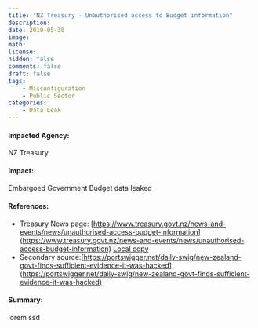 ```yaml
---
title: "NZ Treasury - Unauthorised access to Budget information"
description: 
date: 2019-05-30
image: 
math: 
license: 
hidden: false
comments: false
draft: false
tags: 
    - Misconfiguration
    - Public Sector
categories:
    - Data Leak
---
```

#### Impacted Agency:
NZ Treasury

#### Impact:
Embargoed Government Budget data leaked

#### References:
* Treasury News page: [https://www.treasury.govt.nz/news-and-events/news/unauthorised-access-budget-information](https://www.treasury.govt.nz/news-and-events/news/unauthorised-access-budget-information)
[Local copy][def]
* Secondary source:[https://portswigger.net/daily-swig/new-zealand-govt-finds-sufficient-evidence-it-was-hacked](https://portswigger.net/daily-swig/new-zealand-govt-finds-sufficient-evidence-it-was-hacked)

#### Summary:
lorem ssd

[def]: LocalCopy.html